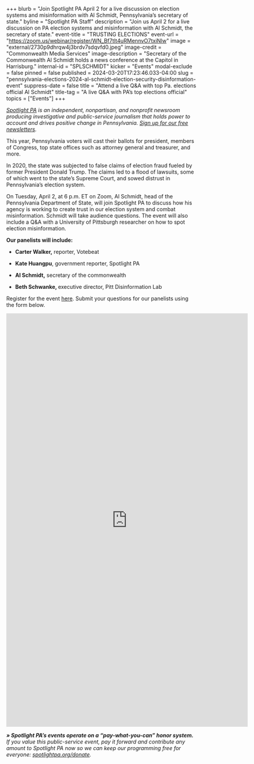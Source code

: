 +++
blurb = "Join Spotlight PA April 2 for a live discussion on election systems and misinformation with Al Schmidt, Pennsylvania’s secretary of state."
byline = "Spotlight PA Staff"
description = "Join us April 2 for a live discussion on PA election systems and misinformation with Al Schmidt, the secretary of state."
event-title = "TRUSTING ELECTIONS"
event-url = "https://zoom.us/webinar/register/WN_Bf7tlt4uRMennvO7txiNlw"
image = "external/2730p9dhrqw4j3brdv7sdqvfd0.jpeg"
image-credit = "Commonwealth Media Services"
image-description = "Secretary of the Commonwealth Al Schmidt holds a news conference at the Capitol in Harrisburg."
internal-id = "SPLSCHMIDT"
kicker = "Events"
modal-exclude = false
pinned = false
published = 2024-03-20T17:23:46.033-04:00
slug = "pennsylvania-elections-2024-al-schmidt-election-security-disinformation-event"
suppress-date = false
title = "Attend a live Q&A with top Pa. elections official Al Schmidt"
title-tag = "A live Q&A with PA’s top elections official"
topics = ["Events"]
+++

<a href="https://www.spotlightpa.org/"><em>Spotlight PA</em></a><em> is an independent, nonpartisan, and nonprofit newsroom producing investigative and public-service journalism that holds power to account and drives positive change in Pennsylvania. </em><a href="https://www.spotlightpa.org/newsletters"><em>Sign up for our free newsletters</em></a><em>.</em>

This year, Pennsylvania voters will cast their ballots for president, members of Congress, top state offices such as attorney general and treasurer, and more.

In 2020, the state was subjected to false claims of election fraud fueled by former President Donald Trump. The claims led to a flood of lawsuits, some of which went to the state’s Supreme Court, and sowed distrust in Pennsylvania’s election system.

On Tuesday, April 2, at 6 p.m. ET on Zoom, Al Schmidt, head of the Pennsylvania Department of State, will join Spotlight PA to discuss how his agency is working to create trust in our election system and combat misinformation. Schmidt will take audience questions. The event will also include a Q&amp;A with a University of Pittsburgh researcher on how to spot election misinformation.

<strong>Our panelists will include:</strong>

- <strong>Carter Walker,</strong> reporter, Votebeat

- <strong>Kate Huangpu</strong>, government reporter, Spotlight PA

- <strong>Al Schmidt,</strong> secretary of the commonwealth

- <strong>Beth Schwanke, </strong>executive director, Pitt Disinformation Lab

Register for the event <a href="https://zoom.us/webinar/register/WN_Bf7tlt4uRMennvO7txiNlw">here</a>. Submit your questions for our panelists using the form below.

<iframe src="https://docs.google.com/forms/d/e/1FAIpQLSdMygPLRUaPCpFxTBD3JyeOHZiNPzi47hlpRwzbE6RqJ4pQHw/viewform?embedded=true" width="640" height="1097" frameborder="0" marginheight="0" marginwidth="0">Loading…</iframe>

<strong><em>» Spotlight PA’s events operate on a “pay-what-you-can” honor system.</em></strong><em> If you value this public-service event, pay it forward and contribute any amount to Spotlight PA now so we can keep our programming free for everyone: </em><a href="http://spotlightpa.org/donate"><em>spotlightpa.org/donate</em></a><em>.</em>

